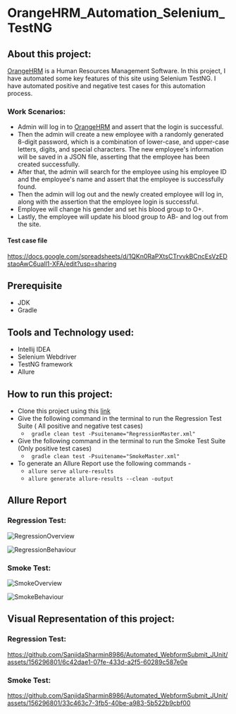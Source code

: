 
# OrangeHRM_Automation_Selenium_TestNG

## About this project:
 [OrangeHRM](https://opensource-demo.orangehrmlive.com/) is a Human Resources Management Software. In this project, I have automated some key features of this site using Selenium TestNG. I have automated positive and negative test cases for this automation process.

### Work Scenarios:
 - Admin will log in to [OrangeHRM](https://opensource-demo.orangehrmlive.com/) and assert that the login is successful.
 - Then the admin will create a new employee with a randomly generated 8-digit password, which is a combination of lower-case, and upper-case letters, digits, and special characters. The new employee's information will be saved in a JSON file, asserting that the employee has been created successfully.
 - After that, the admin will search for the employee using his employee ID and the employee's name and assert that the employee is successfully found.
 - Then the admin will log out and the newly created employee will log in, along with the assertion that the employee login is successful.
 - Employee will change his gender and set his blood group to O+.
 - Lastly, the employee will update his blood group to AB- and log out from the site.

#### Test case file
 https://docs.google.com/spreadsheets/d/1QKn0RaPXtsCTrvvkBCncEsVzEDstaoAwC6uall1-XFA/edit?usp=sharing

## Prerequisite
- JDK
- Gradle

## Tools and Technology used:
- Intellij IDEA
- Selenium Webdriver
- TestNG framework
- Allure

## How to run this project:
- Clone this project using this [link](https://github.com/SanjidaSharmin8986/OrangeHRM_Automation_Selenium_TestNG)
- Give the following command in the terminal to run the Regression Test Suite ( All positive and negative test cases)
   - ``` gradle clean test -Psuitename="RegressionMaster.xml"```
- Give the following command in the terminal to run the Smoke Test Suite (Only positive test cases)
   - ``` gradle clean test -Psuitename="SmokeMaster.xml"```
- To generate an Allure Report use the following commands -
   - ```allure serve allure-results```
   - ```allure generate allure-results --clean -output```

## Allure Report

 ### Regression Test:
  
   ![RegressionOverview](https://github.com/SanjidaSharmin8986/OrangeHRM_Automation_Selenium_TestNG/assets/156296801/198da1e5-43fe-494f-95e1-f381f1313c21)


  ![RegressionBehaviour](https://github.com/SanjidaSharmin8986/OrangeHRM_Automation_Selenium_TestNG/assets/156296801/1100d9d4-7da3-48f5-ba47-9f5d9899275f)

 ### Smoke Test:

  ![SmokeOverview](https://github.com/SanjidaSharmin8986/OrangeHRM_Automation_Selenium_TestNG/assets/156296801/99c3f029-0594-4e8d-8843-c71e9d594cc5)

  ![SmokeBehaviour](https://github.com/SanjidaSharmin8986/OrangeHRM_Automation_Selenium_TestNG/assets/156296801/61607dd1-17c4-4f95-ae8c-8fdb2a61e163)

## Visual Representation of this project:

 ### Regression Test:

 https://github.com/SanjidaSharmin8986/Automated_WebformSubmit_JUnit/assets/156296801/6c42dae1-07fe-433d-a2f5-60289c587e0e

 ### Smoke Test:

 https://github.com/SanjidaSharmin8986/Automated_WebformSubmit_JUnit/assets/156296801/33c463c7-3fb5-40be-a983-5b522b9cbf00






  



